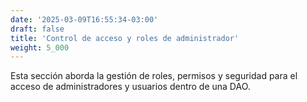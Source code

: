 ```yaml
---
date: '2025-03-09T16:55:34-03:00'
draft: false
title: 'Control de acceso y roles de administrador'
weight: 5_000
---
```


Esta sección aborda la gestión de roles, permisos y seguridad para el acceso de administradores y usuarios dentro de una DAO.
